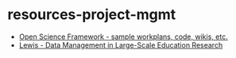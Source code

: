 # resources-project-mgmt

- [Open Science Framework - sample workplans, code, wikis, etc. ](https://osf.io/)
- [Lewis - Data Management in Large-Scale Education Research](https://datamgmtinedresearch.com/)